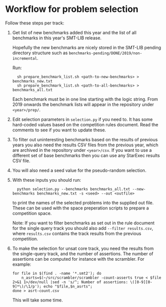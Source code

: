 Workflow for problem selection
==============================

Follow these steps per track:

1. Get list of new benchmarks added this year and the list of all benchmarks
   in this year's SMT-LIB release.

   Hopefully the new benchmarks are nicely stored in the SMT-LIB pending
   directory structure such as `benchmarks-pending/DONE/2019/non-incremental`.

   Run:
   ```
     sh prepare_benchmark_list.sh <path-to-new-benchmarks> > benchmarks_new.txt
     sh prepare_benchmark_list.sh <path-to-all-benchmarks> > benchmarks_all.txt
   ```

   Each benchmark must be in one line starting with the logic string.
   From 2019 onwards the benchmark lists will appear in the repository under
   `<year>/prep/`.

2. Edit selection parameters in `selection.py` if you need to. It has some
   hard-coded values based on the competition rules document. Read the
   comments to see if you want to update these.

3. To filter out uninteresting benchmarks based on the results of previous
   years you also need the results CSV files from the previous year, which
   are archived in the repository under `<year>/csv`. If you want to use a
   different set of base benchmarks then you can use any StarExec results CSV
   file.

4. You will also need a seed value for the pseudo-random selection.

5.  With these inputs you should run:

    ```
      python selection.py --benchmarks benchmarks_all.txt --new-benchmarks benchmarks_new.txt -s <seed> --out <outfile>
    ```

    to print the names of the selected problems into the supplied out file.
    These can be used with the space preperation scripts to prepare a
    competition space.

    Note: If you want to filter benchmarks as set out in the rule document for
    the single query track you should also add `--filter results.csv`, where
    `results.csv` contains the track results from the previous competition.

6.  To make the selection for unsat core track, you need the results
    from the single-query track, and the number of assertions.  The
    number of assertions can be computed for instance with the
    scrambler.  For example:
    ```
    for file in $(find . -name '*.smt2'); do
        n_asrts=$(~/src/scrambler/scrambler -count-asserts true < $file 2>&1 1>/dev/null |sed -n 's/^; Number of assertions: \([0-9][0-9]*\)/\1/p'); echo "$file,$n_asrts";
    done > asrt-count.csv
    ```
    This will take some time.


